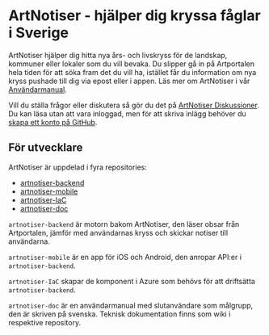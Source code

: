 # ArtNotiser - hjälper dig kryssa fåglar i Sverige

ArtNotiser hjälper dig hitta nya års- och livskryss för de landskap, kommuner eller lokaler som du vill bevaka. Du slipper gå in på Artportalen hela tiden för att söka fram det du vill ha, istället får du information om nya kryss pushade till dig via epost eller i appen. Läs mer om ArtNotiser i vår [Användarmanual](https://github.com/ArtNotiser/artnotiser-docs).

Vill du ställa frågor eller diskutera så gör du det på [ArtNotiser Diskussioner](https://github.com/orgs/ArtNotiser/discussions). Du kan läsa utan att vara inloggad, men för att skriva inlägg behöver du [skapa ett konto på GitHub](https://github.com/signup?return_to=https%3A%2F%2Fgithub.com%2Forgs%2FArtNotiser).

## För utvecklare

ArtNotiser är uppdelad i fyra repositories:
* [artnotiser-backend](https://github.com/ArtNotiser/artnotiser-backend)
* [artnotiser-mobile](https://github.com/ArtNotiser/artnotiser-mobile)
* [artnotiser-IaC](https://github.com/ArtNotiser/artnotiser-IaC)
* [artnotiser-doc](https://github.com/ArtNotiser/artnotiser-doc)

`artnotiser-backend` är motorn bakom ArtNotiser, den läser obsar från Artportalen, jämför med användarnas kryss och skickar notiser till användarna.

`artnotiser-mobile` är en app för iOS och Android, den anropar API:er i `artnotiser-backend`.

`artnotiser-IaC` skapar de komponent i Azure som behövs för att driftsätta `artnotiser-backend`.

`artnotiser-doc` är en användarmanual med slutanvändare som målgrupp, den är skriven på svenska. Teknisk dokumentation finns som wiki i respektive repository.
